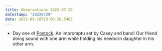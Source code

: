 ```yaml
---
title: Observations 2022-07-29
datestamp: "20220729"
date: 2022-09-10T23:06:28.540Z
---
```

- Day one of [Postock](https://www.postockfestival.com). An impromptu set by Casey and band! Our friend doing sound with one arm while holding his newborn daughter in his other arm.